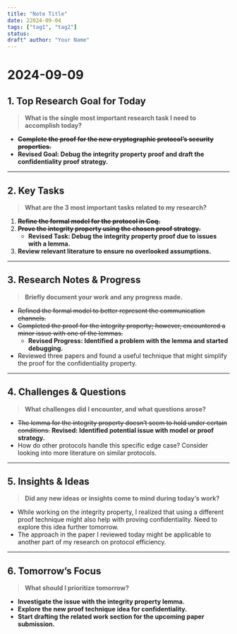 ```yaml
---
title: "Note Title"
date: 22024-09-04
tags: ["tag1", "tag2"] 
status: 
draft" author: "Your Name"
---
```


# 2024-09-09

## 1. Top Research Goal for Today
> **What is the single most important research task I need to accomplish today?**

- ~~**Complete the proof for the new cryptographic protocol’s security properties.**~~
- **Revised Goal: Debug the integrity property proof and draft the confidentiality proof strategy.**

---

## 2. Key Tasks
> **What are the 3 most important tasks related to my research?**

1. ~~**Refine the formal model for the protocol in Coq.**~~
2. ~~**Prove the integrity property using the chosen proof strategy.**~~
   - **Revised Task: Debug the integrity property proof due to issues with a lemma.**
3. **Review relevant literature to ensure no overlooked assumptions.**

---

## 3. Research Notes & Progress
> **Briefly document your work and any progress made.**

- ~~Refined the formal model to better represent the communication channels.~~
- ~~Completed the proof for the integrity property; however, encountered a minor issue with one of the lemmas.~~
   - **Revised Progress: Identified a problem with the lemma and started debugging.**
- Reviewed three papers and found a useful technique that might simplify the proof for the confidentiality property.

---

## 4. Challenges & Questions
> **What challenges did I encounter, and what questions arose?**

- ~~The lemma for the integrity property doesn’t seem to hold under certain conditions.~~ **Revised: Identified potential issue with model or proof strategy.**
- How do other protocols handle this specific edge case? Consider looking into more literature on similar protocols.

---

## 5. Insights & Ideas
> **Did any new ideas or insights come to mind during today’s work?**

- While working on the integrity property, I realized that using a different proof technique might also help with proving confidentiality. Need to explore this idea further tomorrow.
- The approach in the paper I reviewed today might be applicable to another part of my research on protocol efficiency.

---

## 6. Tomorrow’s Focus
> **What should I prioritize tomorrow?**

- **Investigate the issue with the integrity property lemma.**
- **Explore the new proof technique idea for confidentiality.**
- **Start drafting the related work section for the upcoming paper submission.**
